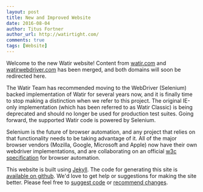 ```yaml
---
layout: post
title: New and Improved Website
date: 2016-08-04
author: Titus Fortner
author_url: http://watirtight.com/
comments: true
tags: [Website]
---
```


Welcome to the new Watir website! Content from [watir.com](http://watir.com) and 
[watirwebdriver.com](http://watirwebdriver.com) has been merged, and both 
domains will soon be redirected here.

<!--more-->

 The Watir Team has recommended moving to the WebDriver (Selenium) backed 
 implementation of Watir for several years now, and it is finally time to stop 
 making a distinction when we refer to this project. The original 
 IE-only implementation (which has been referred to as Watir Classic) 
 is being deprecated and should no longer be used for production test suites. 
 Going forward, the supported Watir code is powered by Selenium. 
  
Selenium is the future of browser automation, and any project that relies on 
that functionality needs to be taking advantage of it. All of the major 
browser vendors (Mozilla, Google, Microsoft and Apple) now have their own 
webdriver implementations, and are collaborating on an official 
[w3c specification](http://w3c.github.io/webdriver/webdriver-spec.html) for 
browser automation.

This website is built using [Jekyll](https://jekyllrb.com/). 
The code for generating this site is
[available on github](https://github.com/watir/watir.github.io). We'd love to
get help or suggestions for making the site better. Please feel free to
[suggest code](https://github.com/watir/watir.github.io/pulls) or
 [recommend changes](https://github.com/watir/watir.github.io/issues).
